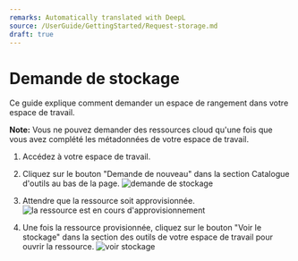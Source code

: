 ```yaml
---
remarks: Automatically translated with DeepL
source: /UserGuide/GettingStarted/Request-storage.md
draft: true
---
```


# Demande de stockage

Ce guide explique comment demander un espace de rangement dans votre espace de travail.

**Note:** Vous ne pouvez demander des ressources cloud qu'une fois que vous avez complété les métadonnées de votre espace de travail.

1. Accédez à votre espace de travail.

1. Cliquez sur le bouton "Demande de nouveau" dans la section Catalogue d'outils au bas de la page.
    ![demande de stockage](demande-nouveau-stockage.png)

1. Attendre que la ressource soit approvisionnée.
    ![la ressource est en cours d'approvisionnement](resource-is-being-provisioned.png)

1. Une fois la ressource provisionnée, cliquez sur le bouton "Voir le stockage" dans la section des outils de votre espace de travail pour ouvrir la ressource.
    ![voir stockage](view-storage.png)
